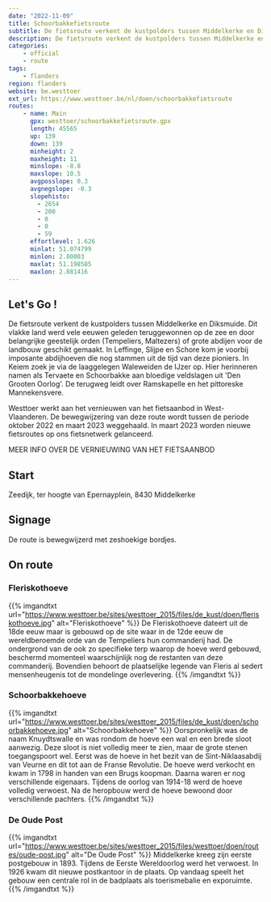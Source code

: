 ```yaml
---
date: "2022-11-09"
title: Schoorbakkefietsroute
subtitle: De fietsroute verkent de kustpolders tussen Middelkerke en Diksmuide
description: De fietsroute verkent de kustpolders tussen Middelkerke en Diksmuide
categories:
    - official
    - route
tags:
    - flanders
region: flanders
website: be.westtoer
ext_url: https://www.westtoer.be/nl/doen/schoorbakkefietsroute
routes:
    - name: Main
      gpx: westtoer/schoorbakkefietsroute.gpx
      length: 45565
      up: 139
      down: 139
      minheight: 2
      maxheight: 11
      minslope: -8.8
      maxslope: 10.5
      avgposslope: 0.3
      avgnegslope: -0.3
      slopehisto:
        - 2654
        - 200
        - 0
        - 0
        - 59
      effortlevel: 1.626
      minlat: 51.074799
      minlon: 2.80003
      maxlat: 51.198585
      maxlon: 2.881416
---
```


## Let's Go ! 

De fietsroute verkent de kustpolders tussen Middelkerke en Diksmuide. Dit vlakke land werd vele eeuwen geleden teruggewonnen op de zee en door belangrijke geestelijk orden (Tempeliers, Maltezers) of grote abdijen voor de landbouw geschikt gemaakt. In Leffinge, Slijpe en Schore kom je voorbij imposante abdijhoeven die nog stammen uit de tijd van deze pioniers. In Keiem zoek je via de laaggelegen Waleweiden de IJzer op. Hier herinneren namen als Tervaete en Schoorbakke aan bloedige veldslagen uit 'Den Grooten Oorlog'. De terugweg leidt over Ramskapelle en het pittoreske Mannekensvere.

Westtoer werkt aan het vernieuwen van het fietsaanbod in West-Vlaanderen. De bewegwijzering van deze route wordt tussen de periode oktober 2022 en maart 2023 weggehaald. In maart 2023 worden nieuwe fietsroutes op ons fietsnetwerk gelanceerd. 

MEER INFO OVER DE VERNIEUWING VAN HET FIETSAANBOD

## Start

Zeedijk, ter hoogte van Epernayplein, 8430 Middelkerke

## Signage

De route is bewegwijzerd met zeshoekige bordjes.

## On route

### Fleriskothoeve

{{% imgandtxt url="https://www.westtoer.be/sites/westtoer_2015/files/de_kust/doen/fleriskothoeve.jpg" alt="Fleriskothoeve" %}}
De Fleriskothoeve dateert uit de 18de eeuw maar is gebouwd op de site waar in de 12de eeuw de wereldberoemde orde van de Tempeliers hun commanderij had. De ondergrond van de ook zo specifieke terp waarop de hoeve werd gebouwd, beschermd momenteel waarschijnlijk nog de restanten van deze commanderij. Bovendien behoort de plaatselijke legende van Fleris al sedert mensenheugenis tot de mondelinge overlevering.
{{% /imgandtxt %}}

### Schoorbakkehoeve

{{% imgandtxt url="https://www.westtoer.be/sites/westtoer_2015/files/de_kust/doen/schoorbakkehoeve.jpg" alt="Schoorbakkehoeve" %}}
Oorspronkelijk was de naam Knuydtswalle en was rondom de hoeve een wal en een brede sloot aanwezig. Deze sloot is niet volledig meer te zien, maar de grote stenen toegangspoort wel. Eerst was de hoeve in het bezit van de Sint-Niklaasabdij van Veurne en dit tot aan de Franse Revolutie. De hoeve werd verkocht en kwam in 1798 in handen van een Brugs koopman. Daarna waren er nog verschillende eigenaars. Tijdens de oorlog van 1914-18 werd de hoeve volledig verwoest. Na de heropbouw werd de hoeve bewoond door verschillende pachters.
{{% /imgandtxt %}}

### De Oude Post

{{% imgandtxt url="https://www.westtoer.be/sites/westtoer_2015/files/westtoer/doen/routes/oude-post.jpg" alt="De Oude Post" %}}
Middelkerke kreeg zijn eerste postgebouw in 1893. Tijdens de Eerste Wereldoorlog werd het verwoest. In 1926 kwam dit nieuwe postkantoor in de plaats. Op vandaag speelt het gebouw een centrale rol in de badplaats als toerismebalie en exporuimte.
{{% /imgandtxt %}}


